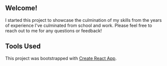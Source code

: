 ## Welcome!

I started this project to showcase the culmination of my skills from the years of experience I've culminated from school and work. Please feel free to reach out to me for any questions or feedback!

## Tools Used

This project was bootstrapped with [Create React App](https://github.com/facebook/create-react-app).
